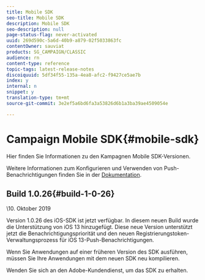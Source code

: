 ```yaml
---
title: Mobile SDK
seo-title: Mobile SDK
description: Mobile SDK
seo-description: null
page-status-flag: never-activated
uuid: 269d590c-5a6d-40b9-a879-02f5033863fc
contentOwner: sauviat
products: SG_CAMPAIGN/CLASSIC
audience: rn
content-type: reference
topic-tags: latest-release-notes
discoiquuid: 5df34f55-135a-4ea8-afc2-f9427ce5ae7b
index: y
internal: n
snippet: y
translation-type: tm+mt
source-git-commit: 3e2ef5a6bd6fa3a53826d6b1a3ba39ae4509054e

---
```



# Campaign Mobile SDK{#mobile-sdk}

Hier finden Sie Informationen zu den Kampagnen Mobile SDK-Versionen.



Weitere Informationen zum Konfigurieren und Verwenden von Push-Benachrichtigungen finden Sie in der [Dokumentation](../../delivery/using/about-mobile-app-channel.md).

## Build 1.0.26{#build-1-0-26}

\10. Oktober 2019

Version 1.0.26 des iOS-SDK ist jetzt verfügbar. In diesem neuen Build wurde die Unterstützung von iOS 13 hinzugefügt. Diese neue Version unterstützt jetzt die Benachrichtigungspriorität und den neuen Registrierungstoken-Verwaltungsprozess für iOS 13-Push-Benachrichtigungen.

Wenn Sie Anwendungen auf einer früheren Version des SDK ausführen, müssen Sie Ihre Anwendungen mit dem neuen SDK neu kompilieren.

Wenden Sie sich an den Adobe-Kundendienst, um das SDK zu erhalten.
